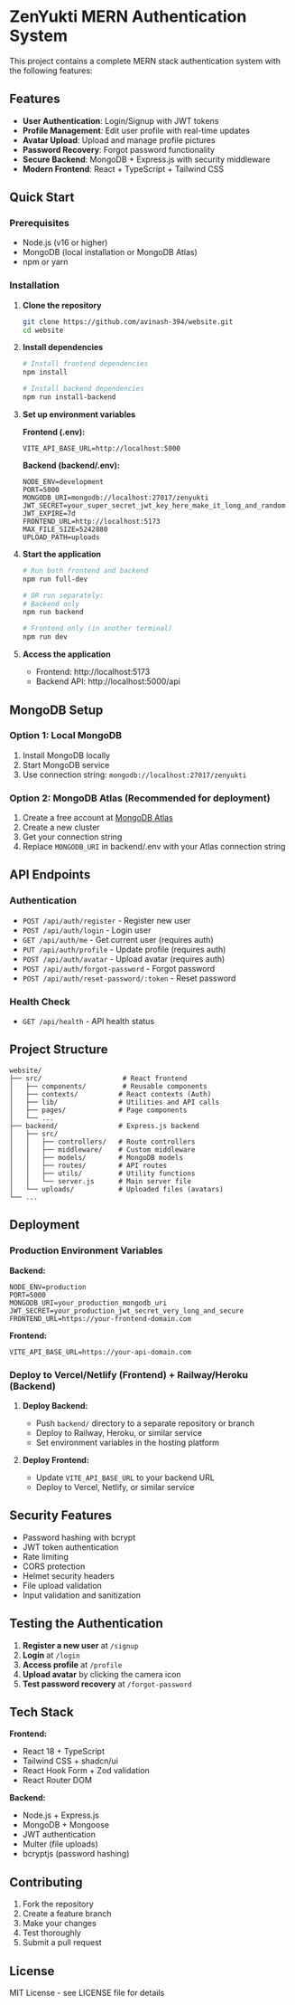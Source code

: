 # ZenYukti MERN Authentication System

This project contains a complete MERN stack authentication system with the following features:

## Features

- **User Authentication**: Login/Signup with JWT tokens
- **Profile Management**: Edit user profile with real-time updates
- **Avatar Upload**: Upload and manage profile pictures
- **Password Recovery**: Forgot password functionality
- **Secure Backend**: MongoDB + Express.js with security middleware
- **Modern Frontend**: React + TypeScript + Tailwind CSS

## Quick Start

### Prerequisites

- Node.js (v16 or higher)
- MongoDB (local installation or MongoDB Atlas)
- npm or yarn

### Installation

1. **Clone the repository**
   ```bash
   git clone https://github.com/avinash-394/website.git
   cd website
   ```

2. **Install dependencies**
   ```bash
   # Install frontend dependencies
   npm install
   
   # Install backend dependencies
   npm run install-backend
   ```

3. **Set up environment variables**
   
   **Frontend (.env):**
   ```
   VITE_API_BASE_URL=http://localhost:5000
   ```
   
   **Backend (backend/.env):**
   ```
   NODE_ENV=development
   PORT=5000
   MONGODB_URI=mongodb://localhost:27017/zenyukti
   JWT_SECRET=your_super_secret_jwt_key_here_make_it_long_and_random
   JWT_EXPIRE=7d
   FRONTEND_URL=http://localhost:5173
   MAX_FILE_SIZE=5242880
   UPLOAD_PATH=uploads
   ```

4. **Start the application**
   ```bash
   # Run both frontend and backend
   npm run full-dev
   
   # OR run separately:
   # Backend only
   npm run backend
   
   # Frontend only (in another terminal)
   npm run dev
   ```

5. **Access the application**
   - Frontend: http://localhost:5173
   - Backend API: http://localhost:5000/api

## MongoDB Setup

### Option 1: Local MongoDB
1. Install MongoDB locally
2. Start MongoDB service
3. Use connection string: `mongodb://localhost:27017/zenyukti`

### Option 2: MongoDB Atlas (Recommended for deployment)
1. Create a free account at [MongoDB Atlas](https://www.mongodb.com/atlas)
2. Create a new cluster
3. Get your connection string
4. Replace `MONGODB_URI` in backend/.env with your Atlas connection string

## API Endpoints

### Authentication
- `POST /api/auth/register` - Register new user
- `POST /api/auth/login` - Login user
- `GET /api/auth/me` - Get current user (requires auth)
- `PUT /api/auth/profile` - Update profile (requires auth)
- `POST /api/auth/avatar` - Upload avatar (requires auth)
- `POST /api/auth/forgot-password` - Forgot password
- `POST /api/auth/reset-password/:token` - Reset password

### Health Check
- `GET /api/health` - API health status

## Project Structure

```
website/
├── src/                    # React frontend
│   ├── components/         # Reusable components
│   ├── contexts/          # React contexts (Auth)
│   ├── lib/               # Utilities and API calls
│   ├── pages/             # Page components
│   └── ...
├── backend/               # Express.js backend
│   ├── src/
│   │   ├── controllers/   # Route controllers
│   │   ├── middleware/    # Custom middleware
│   │   ├── models/        # MongoDB models
│   │   ├── routes/        # API routes
│   │   ├── utils/         # Utility functions
│   │   └── server.js      # Main server file
│   └── uploads/           # Uploaded files (avatars)
└── ...
```

## Deployment

### Production Environment Variables

**Backend:**
```env
NODE_ENV=production
PORT=5000
MONGODB_URI=your_production_mongodb_uri
JWT_SECRET=your_production_jwt_secret_very_long_and_secure
FRONTEND_URL=https://your-frontend-domain.com
```

**Frontend:**
```env
VITE_API_BASE_URL=https://your-api-domain.com
```

### Deploy to Vercel/Netlify (Frontend) + Railway/Heroku (Backend)

1. **Deploy Backend:**
   - Push `backend/` directory to a separate repository or branch
   - Deploy to Railway, Heroku, or similar service
   - Set environment variables in the hosting platform

2. **Deploy Frontend:**
   - Update `VITE_API_BASE_URL` to your backend URL
   - Deploy to Vercel, Netlify, or similar service

## Security Features

- Password hashing with bcrypt
- JWT token authentication
- Rate limiting
- CORS protection
- Helmet security headers
- File upload validation
- Input validation and sanitization

## Testing the Authentication

1. **Register a new user** at `/signup`
2. **Login** at `/login` 
3. **Access profile** at `/profile`
4. **Upload avatar** by clicking the camera icon
5. **Test password recovery** at `/forgot-password`

## Tech Stack

**Frontend:**
- React 18 + TypeScript
- Tailwind CSS + shadcn/ui
- React Hook Form + Zod validation
- React Router DOM

**Backend:**
- Node.js + Express.js
- MongoDB + Mongoose
- JWT authentication
- Multer (file uploads)
- bcryptjs (password hashing)

## Contributing

1. Fork the repository
2. Create a feature branch
3. Make your changes
4. Test thoroughly
5. Submit a pull request

## License

MIT License - see LICENSE file for details